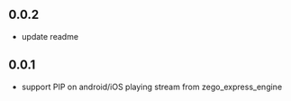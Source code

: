 ## 0.0.2

* update readme

## 0.0.1

* support PIP on android/iOS playing stream from zego_express_engine
